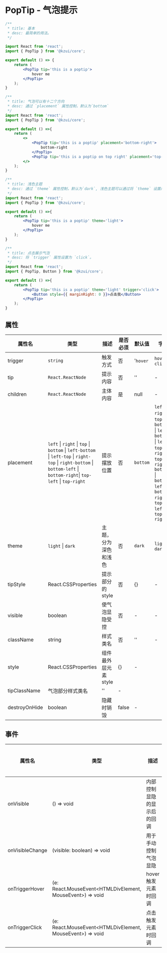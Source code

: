 # PopTip - 气泡提示


```jsx
/**
 * title: 基本
 * desc: 最简单的用法。
 */

import React from 'react';
import { PopTip } from '@kzui/core';

export default () => { 
    return (
        <PopTip tip='this is a poptip'>
            hover me
        </PopTip>
    );
}
```

```jsx
/**
 * title: 气泡可以有十二个方向
 * desc: 通过 `placement` 属性控制，默认为`bottom`
 */
import React from 'react';
import { PopTip } from '@kzui/core';

export default () =>{ 
    return (
        <>
            <PopTip tip='this is a poptip' placement='bottom-right'>
                bottom-right
            </PopTip>
            <PopTip tip='this is a poptip on top right' placement='top-right'>top-right</PopTip>
        </>
    );
}
```


```jsx
/**
 * title: 浅色主题
 * desc: 通过 `theme` 属性控制，默认为`dark`, 浅色主题可以通过将 `theme` 设置成 `light`。
 */
import React from 'react';
import { PopTip } from '@kzui/core';

export default () =>{ 
    return (
        <PopTip tip='this is a poptip' theme='light'>
            hover me
        </PopTip>
    );
}
```

```jsx
/**
 * title: 点击展示气泡
 * desc: 将 `trigger` 属性设置为 `click`。
 */
import React from 'react';
import { PopTip, Button } from '@kzui/core';

export default () =>{ 
    return (
        <PopTip tip='this is a poptip' theme='light' trigger='click'>
            <Button style={{ marginRight: 0 }}>点击我</Button>
        </PopTip>
    );
}
```
## 属性

属性名 | 类型 | 描述 | 是否必须 | 默认值 | 字典 |  
------- | ------- | ------- | ------- | ------- | ------- |
trigger | `string` | 触发方式 | 否 | '`hover` | `hover`, `click`|
tip | `React.ReactNode` | 提示内容 | 否 | '' | - |
children | `React.ReactNode` | 主体内容 | 是 | null | - |
placement | `left` \| `right` \| `top` \| `bottom` \| `left-bottom` \| `left-top` \| `right-top` \| `right-bottom` \| `bottom-left` \| `bottom-right`\| `top-left` \| `top-right` | 提示摆放位置  | 否 | `bottom` | `left` \| `right` \| `top` \| `bottom` \| `left-bottom` \| `left-top` \| `right-top` \| `right-bottom` \| `bottom-left` \| `bottom-right`\| `top-left` \| `top-right`|
theme | `light` \| `dark` | 主题，分为深色和浅色 | 否 | `dark` | `light` \| `dark` |
tipStyle | React.CSSProperties | 提示部分的 style | 否 | {} | - |
visible | boolean | 使气泡显隐受控 | 否 | - | - |
className | string | 样式类名 | 否 | '' | - |
style | React.CSSProperties | 组件最外层元素 style | {} | - |
tipClassName | 气泡部分样式类名 | '' | - |
destroyOnHide | boolean | 隐藏时销毁 | false | - |

## 事件

属性名 | 类型 | 描述 | 是否必须 | 默认值 | 字典 |  
------- | ------- | ------- | ------- | ------- | ------- |
onVisible | () => void  | 内部控制显隐的显示后的回调 | 否 | null | - |
onVisibleChange | (visible: boolean) => void | 用于手动控制气泡显隐 | 否 | null | - |
onTriggerHover | (e: React.MouseEvent<HTMLDivElement, MouseEvent>) => void | hover触发元素时回调 | 否 | null | - |
onTriggerClick | (e: React.MouseEvent<HTMLDivElement, MouseEvent>) => void | 点击触发元素时回调 | 否 | null | - |